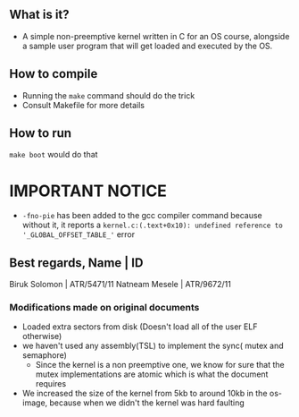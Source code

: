 ## What is it?
- A simple non-preemptive kernel written in C for an OS course, alongside a sample user program that will get loaded and executed by the OS.
## How to compile
- Running the `make` command should do the trick
- Consult Makefile for more details
## How to run
`make boot` would do that
# IMPORTANT NOTICE
- `-fno-pie` has been added to the gcc compiler command because without it, it reports a `kernel.c:(.text+0x10): undefined reference to '_GLOBAL_OFFSET_TABLE_'` error

Best regards,
Name            | ID
-----------------------------               
Biruk Solomon   | ATR/5471/11
Natneam Mesele  | ATR/9672/11

### Modifications made on original documents
- Loaded extra sectors from disk (Doesn't load all of the user ELF otherwise)
- we haven't used any assembly(TSL) to implement the sync( mutex and semaphore)
    - Since the kernel is a non preemptive one, we know for sure that the mutex implementations are atomic which is what the document requires
- We increased the size of the kernel from 5kb to around 10kb in the os-image, because when we didn't the kernel was hard faulting
